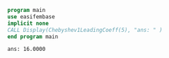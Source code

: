 ```fortran
program main
use easifembase
implicit none
CALL Display(Chebyshev1LeadingCoeff(5), "ans: " )
end program main
```

```txt title="results"
ans: 16.0000
```
